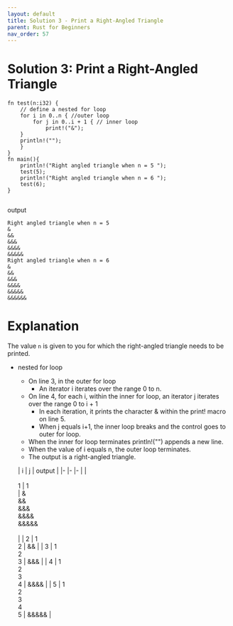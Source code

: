 ```yaml
---
layout: default
title: Solution 3 - Print a Right-Angled Triangle
parent: Rust for Beginners
nav_order: 57
---
```


# Solution 3: Print a Right-Angled Triangle

```
fn test(n:i32) {
    // define a nested for loop
    for i in 0..n { //outer loop
        for j in 0..i + 1 { // inner loop
            print!("&");
    }
    println!("");
    }
}
fn main(){
    println!("Right angled triangle when n = 5 ");
    test(5);
    println!("Right angled triangle when n = 6 ");
    test(6);
}


```

output 

```
Right angled triangle when n = 5 
&
&&
&&&
&&&&
&&&&&
Right angled triangle when n = 6 
&
&&
&&&
&&&&
&&&&&
&&&&&&

```

# Explanation 

The value `n` is given to you for which the right-angled triangle needs to be printed.

- nested for loop

    - On line 3, in the outer for loop
       - An iterator i iterates over the range 0 to n.
    - On line 4, for each i, within the inner for loop, an iterator j iterates over the range 0 to i + 1
       - In each iteration, it prints the character & within the print! macro on line 5.
       - When j equals i+1, the inner loop breaks and the control goes to outer for loop.
    - When the inner for loop terminates println!("") appends a new line.
    - When the value of i equals n, the outer loop terminates.
    - The output is a right-angled triangle.
    
    
    | i 	| j 	| output 	|
|-	|-	|-	|
| <br><br>1 	|  1<br>  	| &<br>&&<br>&&&<br>&&&&<br>&&&&&<br><br>  	|
| 2 	|  1<br> 2 	| && 	|
| 3 	|  1<br> 2<br> 3 	| &&& 	|
| 4 	|  1<br> 2<br> 3<br> 4 	| &&&& 	|
| 5 	| 1<br>2<br>3<br>4<br>5 	| &&&&& 	|


